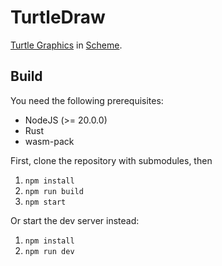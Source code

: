 # TurtleDraw

[Turtle Graphics](https://en.wikipedia.org/wiki/Turtle_graphics) in [Scheme](https://en.wikipedia.org/wiki/Scheme_(programming_language)).

## Build

You need the following prerequisites:

- NodeJS (>= 20.0.0)
- Rust
- wasm-pack

First, clone the repository with submodules, then

1. `npm install`
2. `npm run build`
3. `npm start`

Or start the dev server instead:

1. `npm install`
2. `npm run dev`
